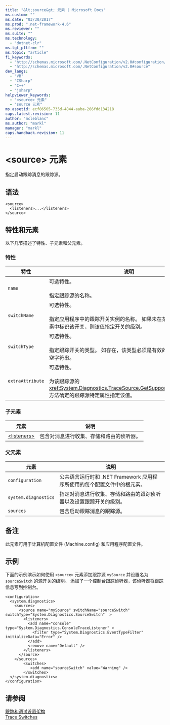 ```yaml
---
title: "&lt;source&gt; 元素 | Microsoft Docs"
ms.custom: ""
ms.date: "03/30/2017"
ms.prod: ".net-framework-4.6"
ms.reviewer: ""
ms.suite: ""
ms.technology: 
  - "dotnet-clr"
ms.tgt_pltfrm: ""
ms.topic: "article"
f1_keywords: 
  - "http://schemas.microsoft.com/.NetConfiguration/v2.0#configuration/system.diagnostics/sources/source"
  - "http://schemas.microsoft.com/.NetConfiguration/v2.0#source"
dev_langs: 
  - "VB"
  - "CSharp"
  - "C++"
  - "jsharp"
helpviewer_keywords: 
  - "<source> 元素"
  - "source 元素"
ms.assetid: ecf86505-735d-4844-aaba-266fdd134218
caps.latest.revision: 11
author: "mcleblanc"
ms.author: "markl"
manager: "markl"
caps.handback.revision: 11
---
```

# &lt;source&gt; 元素
指定启动跟踪消息的跟踪源。  
  
## 语法  
  
```  
<source>   
  <listeners>...</listeners>  
</source>  
```  
  
## 特性和元素  
 以下几节描述了特性、子元素和父元素。  
  
### 特性  
  
|特性|说明|  
|--------|--------|  
|`name`|可选特性。<br /><br /> 指定跟踪源的名称。|  
|`switchName`|可选特性。<br /><br /> 指定应用程序中的跟踪开关实例的名称。  如果未在某个 `<switches>` 元素中标识该开关，则该值指定开关的级别。|  
|`switchType`|可选特性。<br /><br /> 指定跟踪开关的类型。  如存在，该类型必须是有效的类名，并且不能是空字符串。|  
|`extraAttribute`|可选特性。<br /><br /> 为该跟踪源的 <xref:System.Diagnostics.TraceSource.GetSupportedAttributes%2A> 方法确定的跟踪源特定属性指定该值。|  
  
### 子元素  
  
|元素|说明|  
|--------|--------|  
|[\<listeners\>](../../../../../docs/framework/configure-apps/file-schema/trace-debug/listeners-element-for-trace.md)|包含对消息进行收集、存储和路由的侦听器。|  
  
### 父元素  
  
|元素|说明|  
|--------|--------|  
|`configuration`|公共语言运行时和 .NET Framework 应用程序所使用的每个配置文件中的根元素。|  
|`system.diagnostics`|指定对消息进行收集、存储和路由的跟踪侦听器以及设置跟踪开关的级别。|  
|`sources`|包含启动跟踪消息的跟踪源。|  
  
## 备注  
 此元素可用于计算机配置文件 \(Machine.config\) 和应用程序配置文件。  
  
## 示例  
 下面的示例演示如何使用 `<source>`  元素添加跟踪源 `mySource` 并设置名为 `sourceSwitch` 的源开关的级别。  添加了一个控制台跟踪侦听器，该侦听器将跟踪信息写到控制台。  
  
```  
<configuration>  
  <system.diagnostics>  
    <sources>  
      <source name="mySource" switchName="sourceSwitch" switchType="System.Diagnostics.SourceSwitch"  >  
        <listeners>  
          <add name="console" type="System.Diagnostics.ConsoleTraceListener" >  
            <filter type="System.Diagnostics.EventTypeFilter" initializeData="Error" />  
          </add>  
          <remove name="Default" />  
        </listeners>  
      </source>  
    </sources>  
        <switches>  
           <add name="sourceSwitch" value="Warning" />  
        </switches>    
  </system.diagnostics>   
</configuration>  
```  
  
## 请参阅  
 [跟踪和调试设置架构](../../../../../docs/framework/configure-apps/file-schema/trace-debug/index.md)   
 [Trace Switches](../../../../../docs/framework/debug-trace-profile/trace-switches.md)